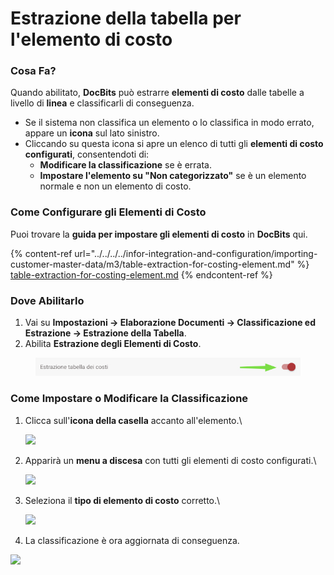 # Estrazione della tabella per l'elemento di costo

### **Cosa Fa?**

Quando abilitato, **DocBits** può estrarre **elementi di costo** dalle tabelle a livello di **linea** e classificarli di conseguenza.

* Se il sistema non classifica un elemento o lo classifica in modo errato, appare un **icona** sul lato sinistro.
* Cliccando su questa icona si apre un elenco di tutti gli **elementi di costo configurati**, consentendoti di:
  * **Modificare la classificazione** se è errata.
  * **Impostare l'elemento su "Non categorizzato"** se è un elemento normale e non un elemento di costo.

### **Come Configurare gli Elementi di Costo**

Puoi trovare la **guida per impostare gli elementi di costo** in **DocBits** qui.

{% content-ref url="../../../../infor-integration-and-configuration/importing-customer-master-data/m3/table-extraction-for-costing-element.md" %}
[table-extraction-for-costing-element.md](../../../../infor-integration-and-configuration/importing-customer-master-data/m3/table-extraction-for-costing-element.md)
{% endcontent-ref %}

### **Dove Abilitarlo**

1. Vai su **Impostazioni → Elaborazione Documenti → Classificazione ed Estrazione → Estrazione della Tabella**.
2. Abilita **Estrazione degli Elementi di Costo**.

<figure><img src="../../../../.gitbook/assets/iScreen Shoter - Google Chrome - 250211150549 (1).jpg" alt=""><figcaption></figcaption></figure>

### **Come Impostare o Modificare la Classificazione**

1.  Clicca sull'**icona della casella** accanto all'elemento.\


    ![](https://docs.docbits.com/~gitbook/image?url=https%3A%2F%2F578966019-files.gitbook.io%2F%7E%2Ffiles%2Fv0%2Fb%2Fgitbook-x-prod.appspot.com%2Fo%2Fspaces%252FT2n2w4uDCJvv7CJ5zrdk%252Fuploads%252Fi1e75WhGp8qnSmBwlUTo%252FiScreen%2520Shoter%2520-%2520Google%2520Chrome%2520-%2520250211104810.jpg%3Falt%3Dmedia%26token%3D2a1a7788-3142-432a-beee-2eed90efd2cc\&width=768\&dpr=4\&quality=100\&sign=85c733ae\&sv=2)
2.  Apparirà un **menu a discesa** con tutti gli elementi di costo configurati.\


    ![](https://docs.docbits.com/~gitbook/image?url=https%3A%2F%2F578966019-files.gitbook.io%2F%7E%2Ffiles%2Fv0%2Fb%2Fgitbook-x-prod.appspot.com%2Fo%2Fspaces%252FT2n2w4uDCJvv7CJ5zrdk%252Fuploads%252F3K5INmhW8uWBgyH8bb07%252FiScreen%2520Shoter%2520-%2520Google%2520Chrome%2520-%2520250211102530.jpg%3Falt%3Dmedia%26token%3Ddf6e9ddd-83bf-43e3-a9a8-34f495b188b9\&width=768\&dpr=4\&quality=100\&sign=c850d3eb\&sv=2)
3.  Seleziona il **tipo di elemento di costo** corretto.\


    ![](https://docs.docbits.com/~gitbook/image?url=https%3A%2F%2F578966019-files.gitbook.io%2F%7E%2Ffiles%2Fv0%2Fb%2Fgitbook-x-prod.appspot.com%2Fo%2Fspaces%252FT2n2w4uDCJvv7CJ5zrdk%252Fuploads%252F7AyvJTuh5NlL0slt61MA%252FiScreen%2520Shoter%2520-%2520Google%2520Chrome%2520-%2520250211102650.jpg%3Falt%3Dmedia%26token%3D94bb3b0b-1f3d-4039-829d-3bdc129de384\&width=768\&dpr=4\&quality=100\&sign=99fd91cf\&sv=2)
4. La classificazione è ora aggiornata di conseguenza.

![](https://docs.docbits.com/~gitbook/image?url=https%3A%2F%2F578966019-files.gitbook.io%2F%7E%2Ffiles%2Fv0%2Fb%2Fgitbook-x-prod.appspot.com%2Fo%2Fspaces%252FT2n2w4uDCJvv7CJ5zrdk%252Fuploads%252FHnSHUPYRZzfOyKszudIq%252FiScreen%2520Shoter%2520-%2520Google%2520Chrome%2520-%2520250211103411.jpg%3Falt%3Dmedia%26token%3De670d09e-f54e-48a9-ab10-e85dd38f068b\&width=768\&dpr=4\&quality=100\&sign=efdc08cc\&sv=2)
